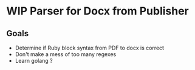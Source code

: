 # WIP Parser for Docx from Publisher

## Goals
- Determine if Ruby block syntax from PDF to docx is correct
- Don't make a mess of too many regexes
- Learn golang ?

